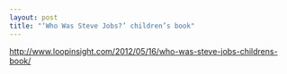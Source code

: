 ```yaml
---
layout: post
title: "‘Who Was Steve Jobs?’ children’s book"
---
```


http://www.loopinsight.com/2012/05/16/who-was-steve-jobs-childrens-book/